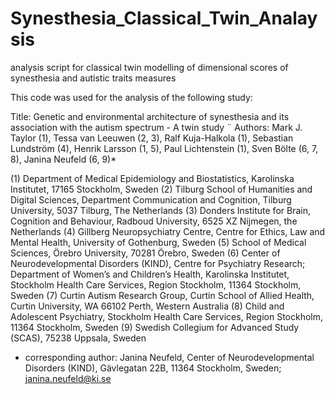 # Synesthesia_Classical_Twin_Analaysis
analysis script for classical twin modelling of dimensional scores of synesthesia and autistic traits measures


This code was used for the analysis of the following study:

Title: Genetic and environmental architecture of synesthesia and its association with the autism spectrum - A twin study
¨
Authors: Mark J. Taylor (1), Tessa van Leeuwen (2, 3), Ralf Kuja-Halkola (1), Sebastian Lundström (4), Henrik Larsson (1, 5), Paul Lichtenstein (1), Sven Bölte (6, 7, 8), Janina Neufeld (6, 9)*

(1) Department of Medical Epidemiology and Biostatistics, Karolinska Institutet, 17165 Stockholm, Sweden
(2) Tilburg School of Humanities and Digital Sciences, Department Communication and Cognition, Tilburg University, 5037 Tilburg, The Netherlands
(3) Donders Institute for Brain, Cognition and Behaviour, Radboud University, 6525 XZ Nijmegen, the Netherlands
(4) Gillberg Neuropsychiatry Centre, Centre for Ethics, Law and Mental Health, University of Gothenburg, Sweden
(5) School of Medical Sciences, Örebro University, 70281 Örebro, Sweden
(6) Center of Neurodevelopmental Disorders (KIND), Centre for Psychiatry Research; Department of Women’s and Children’s Health, Karolinska Institutet, Stockholm Health Care Services, Region Stockholm, 11364 Stockholm, Sweden
(7) Curtin Autism Research Group, Curtin School of Allied Health, Curtin University, WA 66102 Perth, Western Australia
(8) Child and Adolescent Psychiatry, Stockholm Health Care Services, Region Stockholm, 11364 Stockholm, Sweden
(9) Swedish Collegium for Advanced Study (SCAS), 75238 Uppsala, Sweden

* corresponding author: Janina Neufeld, Center of Neurodevelopmental Disorders (KIND), Gävlegatan 22B, 11364 Stockholm, Sweden; janina.neufeld@ki.se
